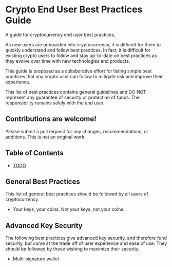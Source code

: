 # Crypto End User Best Practices Guide

A guide for cryptocurrency end user best practices.

As new users are onboarded into cryptocurrency, it is difficult for them to quickly understand and follow best practices. In fact, it is difficult for existing crypto users to follow and stay up-to-date on best practices as they evolve over time with new technologies and products.

This guide is proposed as a collaborative effort for listing simple best practices that any crypto user can follow to mitigate risk and improve their experience.

This list of best practices contains general guidelines and DO NOT represent any guarantee of security or protection of funds. The responsibility remains solely with the end user.

## Contributions are welcome!

Please submit a pull request for any changes, recommendations, or additions. This is not an original work.

## Table of Contents
- [TODO](#table-of-contents)

## General Best Practices
This list of general best practices should be followed by all users of cryptocurrency.

* Your keys, your coins. Not your keys, not your coins.

## Advanced Key Security
The following best practices give advanced key security, and therefore fund security, but come at the trade off of user experience and ease of use. They should be followed by those wishing to maximize their security.

* Multi-signature wallet
